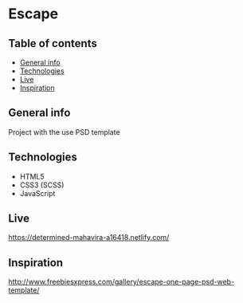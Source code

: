 # Escape

## Table of contents

- [General info](#general-info)
- [Technologies](#technologies)
- [Live](#live)
- [Inspiration](#inspiration)

## General info

Project with the use PSD template

## Technologies

- HTML5
- CSS3 (SCSS)
- JavaScript

## Live

https://determined-mahavira-a16418.netlify.com/

## Inspiration

http://www.freebiesxpress.com/gallery/escape-one-page-psd-web-template/

